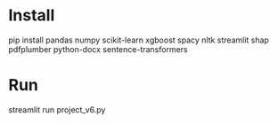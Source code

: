 # Install
pip install pandas numpy scikit-learn xgboost spacy nltk streamlit shap pdfplumber python-docx sentence-transformers

# Run
streamlit run project_v6.py
